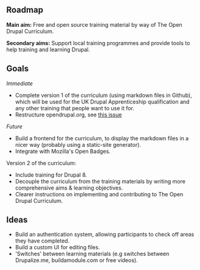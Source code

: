 Roadmap
-------

__Main aim:__ Free and open source training material by way of The Open Drupal Curriculum.

__Secondary aims:__ Support local training programmes and provide tools to help training and learning Drupal.

## Goals

*Immediate*

* Complete version 1 of the curriculum (using markdown files in Github), which will be used for the UK Drupal Apprenticeship qualification and any other training that people want to use it for.
* Restructure opendrupal.org, see [this issue](https://github.com/OpenDrupal/opendrupal/issues/26)

*Future*

* Build a frontend for the curriculum, to display the markdown files in a nicer way (probably using a static-site generator).
* Integrate with Mozilla's Open Badges.

Version 2 of the curriculum:

* Include training for Drupal 8.
* Decouple the curriculum from the training materials by writing more comprehensive aims & learning objectives.
* Clearer instructions on implementing and contributing to The Open Drupal Curriculum.


## Ideas

* Build an authentication system, allowing participants to check off areas they have completed.
* Build a custom UI for editing files.
* 'Switches' between learning materials (e.g switches between Drupalize.me, buildamodule.com or free videos).
